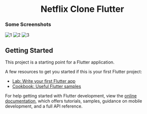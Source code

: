 
<h1 align="center">
    <br>
    Netflix Clone Flutter
</h1>

### Some Screenshots
![1](https://github.com/imranjeet/netflix-clone-in-flutter/assets/48348342/da28a78c-edfd-4cd7-afbe-f1aa88aa3b57)
![2](https://github.com/imranjeet/netflix-clone-in-flutter/assets/48348342/4bf665ff-02b7-41e5-930c-4a14f7a454cc)
![3](https://github.com/imranjeet/netflix-clone-in-flutter/assets/48348342/879f5088-84d9-4997-b492-6331be555f54)

  
</p>

## Getting Started

This project is a starting point for a Flutter application.

A few resources to get you started if this is your first Flutter project:

- [Lab: Write your first Flutter app](https://docs.flutter.dev/get-started/codelab)
- [Cookbook: Useful Flutter samples](https://docs.flutter.dev/cookbook)

For help getting started with Flutter development, view the
[online documentation](https://docs.flutter.dev/), which offers tutorials,
samples, guidance on mobile development, and a full API reference.
